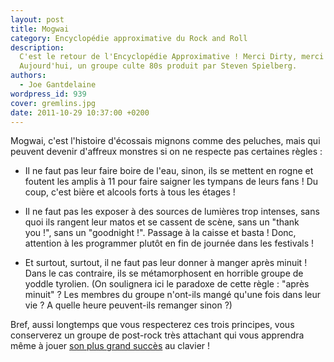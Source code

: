 ```yaml
---
layout: post
title: Mogwai
category: Encyclopédie approximative du Rock and Roll
description:
  C'est le retour de l'Encyclopédie Approximative ! Merci Dirty, merci TMC !
  Aujourd'hui, un groupe culte 80s produit par Steven Spielberg.
authors:
  - Joe Gantdelaine
wordpress_id: 939
cover: gremlins.jpg
date: 2011-10-29 10:37:00 +0200
---
```


Mogwai, c'est l'histoire d'écossais mignons comme des peluches, mais qui peuvent
devenir d'affreux monstres si on ne respecte pas certaines règles :

- Il ne faut pas leur faire boire de l'eau, sinon, ils se mettent en rogne et
  foutent les amplis à 11 pour faire saigner les tympans de leurs fans ! Du
  coup, c'est bière et alcools forts à tous les étages !

- Il ne faut pas les exposer à des sources de lumières trop intenses, sans quoi
  ils rangent leur matos et se cassent de scène, sans un "thank you !", sans un
  "goodnight !". Passage à la caisse et basta ! Donc, attention à les programmer
  plutôt en fin de journée dans les festivals !

- Et surtout, surtout, il ne faut pas leur donner à manger après minuit ! Dans
  le cas contraire, ils se métamorphosent en horrible groupe de yoddle tyrolien.
  (On soulignera ici le paradoxe de cette règle : "après minuit" ? Les membres
  du groupe n'ont-ils mangé qu'une fois dans leur vie ? A quelle heure
  peuvent-ils remanger sinon ?)

Bref, aussi longtemps que vous respecterez ces trois principes, vous conserverez
un groupe de post-rock très attachant qui vous apprendra même à jouer
[son plus grand succès](http://www.youtube.com/watch?v=euhUfZGddwk) au clavier !

